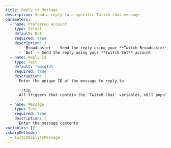 ```yaml
---
title: Reply to Message
description: Send a reply to a specific Twitch chat message
parameters:
  - name: Preferred Account
    type: Select
    default: Bot
    required: true
    description: |
      - `Broadcaster` - Send the reply using your **Twitch Broadcaster** account
      - `Bot` - Send the reply using your **Twitch Bot** account
  - name: Reply Id
    type: Text
    default: '%msgId%'
    required: true
    description: |
      Enter the unique ID of the message to reply to

      ::tip
      All triggers that contain the `Twitch Chat` variables, will populate the `%msgId%`{lang=cs} variable
      ::
  - name: Message
    type: Text
    required: true
    description: |
      Enter the message contents
variables: []
csharpMethods:
  - TwitchReplyToMessage
---
```

